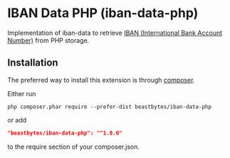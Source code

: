 # IBAN Data PHP (iban-data-php)
Implementation of iban-data to retrieve [IBAN (International Bank Account Number)](https://www.iban.com) from PHP storage.

## Installation

The preferred way to install this extension is through [composer](http://getcomposer.org/download/).

Either run

```
php composer.phar require --prefer-dist beastbytes/iban-data-php
```

or add

```json
"beastbytes/iban-data-php": "^1.0.0"
```

to the require section of your composer.json.
